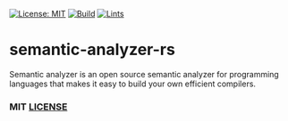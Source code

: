 [![License: MIT](https://img.shields.io/badge/License-MIT-yellow.svg)](https://opensource.org/licenses/MIT)
[![Build](https://github.com/mrLSD/z-rose/actions/workflows/builds.yml/badge.svg)](https://github.com/mrLSD/z-rose/actions/workflows/builds.yml)
[![Lints](https://github.com/mrLSD/z-rose/actions/workflows/lints.yml/badge.svg)](https://github.com/mrLSD/z-rose/actions/workflows/lints.yml)

# semantic-analyzer-rs
Semantic analyzer is an open source semantic analyzer for programming languages 
that makes it easy to build your own efficient compilers.


### MIT [LICENSE](LICENSE)
